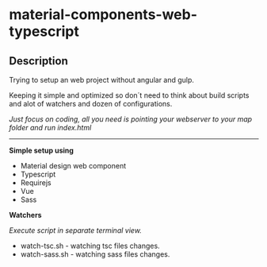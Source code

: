 # material-components-web-typescript

## Description 

Trying to setup an web project without angular and gulp.

Keeping it simple and optimized so don´t need to think about build scripts and alot of watchers and dozen of configurations.

*Just focus on coding, all you need is pointing your webserver to your map folder and run index.html*

-----

**Simple setup using**

* Material design web component
* Typescript
* Requirejs
* Vue
* Sass

**Watchers**

*Execute script in separate terminal view.*

* watch-tsc.sh - watching tsc files changes.
* watch-sass.sh - watching sass files changes.